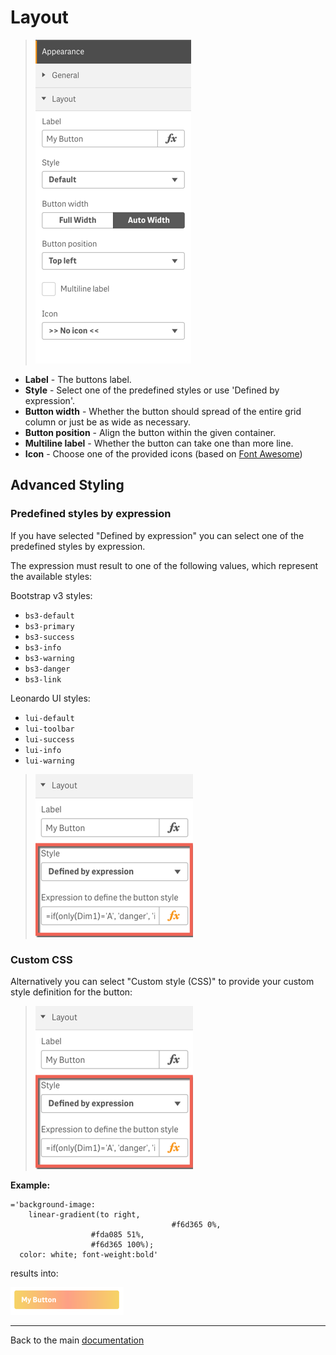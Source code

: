 # Layout

> ![](./images/sense_navigation_props_layout.png)

* **Label** - The buttons label.
* **Style** - Select one of the predefined styles or use 'Defined by expression'.
* **Button width** - Whether the button should spread of the entire grid column or just be as wide as necessary.
* **Button position** - Align the button within the given container.
* **Multiline label** - Whether the button can take one than more line.
* **Icon** - Choose one of the provided icons (based on [Font Awesome](https://fortawesome.github.io/Font-Awesome/))

## Advanced Styling

### Predefined styles by expression

If you have selected "Defined by expression" you can select one of the predefined styles by expression.

The expression must result to one of the following values, which represent the available styles:

Bootstrap v3 styles:
  - `bs3-default`
  - `bs3-primary`
  - `bs3-success`
  - `bs3-info`
  - `bs3-warning`
  - `bs3-danger`
  - `bs3-link`
    
Leonardo UI styles:
  - `lui-default`
  - `lui-toolbar`
  - `lui-success`
  - `lui-info`
  - `lui-warning`
    
> ![](./images/sense_navigation__style_by_expression.png)

### Custom CSS

Alternatively you can select "Custom style (CSS)" to provide your custom style definition for the button:

> ![](./images/sense_navigation__style_by_expression.png)

**Example:**

```
='background-image: 
    linear-gradient(to right, 
									#f6d365 0%, 
                  #fda085 51%, 
                  #f6d365 100%); 
  color: white; font-weight:bold'
```

results into:

![](./images/sense_navigation__style_by_css_result.png)

---

Back to the main [documentation](./../README.md)

